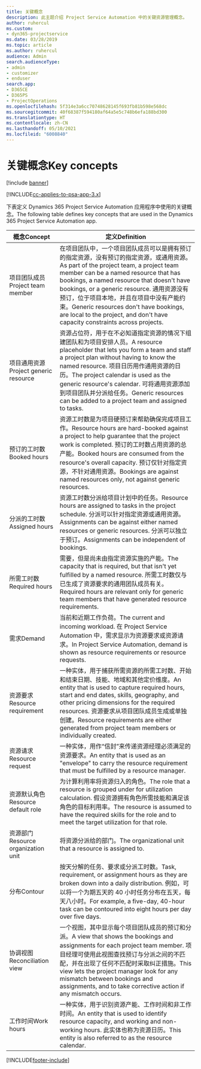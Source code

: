 ```yaml
---
title: 关键概念
description: 此主题介绍 Project Service Automation 中的关键资源管理概念。
author: ruhercul
ms.custom:
- dyn365-projectservice
ms.date: 03/28/2019
ms.topic: article
ms.author: ruhercul
audience: Admin
search.audienceType:
- admin
- customizer
- enduser
search.app:
- D365CE
- D365PS
- ProjectOperations
ms.openlocfilehash: 5f314e3a6cc70748628145f693fb81b598e568dc
ms.sourcegitcommit: 40f68387f594180af64a5e5c748b6efa188bd300
ms.translationtype: HT
ms.contentlocale: zh-CN
ms.lasthandoff: 05/10/2021
ms.locfileid: "6008840"
---
```

# <a name="key-concepts"></a><span data-ttu-id="175e0-103">关键概念</span><span class="sxs-lookup"><span data-stu-id="175e0-103">Key concepts</span></span>

[!include [banner](../includes/psa-now-project-operations.md)]

[!INCLUDE[cc-applies-to-psa-app-3.x](../includes/cc-applies-to-psa-app-3x.md)]

<span data-ttu-id="175e0-104">下表定义 Dynamics 365 Project Service Automation 应用程序中使用的关键概念。</span><span class="sxs-lookup"><span data-stu-id="175e0-104">The following table defines key concepts that are used in the Dynamics 365 Project Service Automation app.</span></span>

| <span data-ttu-id="175e0-105">概念</span><span class="sxs-lookup"><span data-stu-id="175e0-105">Concept</span></span>                    | <span data-ttu-id="175e0-106">定义</span><span class="sxs-lookup"><span data-stu-id="175e0-106">Definition</span></span> |
|----------------------------|------------|
| <span data-ttu-id="175e0-107">项目团队成员</span><span class="sxs-lookup"><span data-stu-id="175e0-107">Project team member</span></span>        | <span data-ttu-id="175e0-108">在项目团队中，一个项目团队成员可以是拥有预订的指定资源，没有预订的指定资源，或通用资源。</span><span class="sxs-lookup"><span data-stu-id="175e0-108">As part of the project team, a project team member can be a named resource that has bookings, a named resource that doesn't have bookings, or a generic resource.</span></span> <span data-ttu-id="175e0-109">通用资源没有预订，位于项目本地，并且在项目中没有产能约束。</span><span class="sxs-lookup"><span data-stu-id="175e0-109">Generic resources don't have bookings, are local to the project, and don't have capacity constraints across projects.</span></span> |
| <span data-ttu-id="175e0-110">项目通用资源</span><span class="sxs-lookup"><span data-stu-id="175e0-110">Project generic resource</span></span>   | <span data-ttu-id="175e0-111">资源占位符，用于在不必知道指定资源的情况下组建团队和为项目安排人员。</span><span class="sxs-lookup"><span data-stu-id="175e0-111">A resource placeholder that lets you form a team and staff a project plan without having to know the named resource.</span></span> <span data-ttu-id="175e0-112">项目日历用作通用资源的日历。</span><span class="sxs-lookup"><span data-stu-id="175e0-112">The project calendar is used as the generic resource's calendar.</span></span> <span data-ttu-id="175e0-113">可将通用资源添加到项目团队并分派给任务。</span><span class="sxs-lookup"><span data-stu-id="175e0-113">Generic resources can be added to a project team and assigned to tasks.</span></span> |
| <span data-ttu-id="175e0-114">预订的工时数</span><span class="sxs-lookup"><span data-stu-id="175e0-114">Booked hours</span></span>               | <span data-ttu-id="175e0-115">资源工时数是为项目硬预订来帮助确保完成项目工作。</span><span class="sxs-lookup"><span data-stu-id="175e0-115">Resource hours are hard-booked against a project to help guarantee that the project work is completed.</span></span> <span data-ttu-id="175e0-116">预订的工时数占用资源的总产能。</span><span class="sxs-lookup"><span data-stu-id="175e0-116">Booked hours are consumed from the resource's overall capacity.</span></span> <span data-ttu-id="175e0-117">预订仅针对指定资源，不针对通用资源。</span><span class="sxs-lookup"><span data-stu-id="175e0-117">Bookings are against named resources only, not against generic resources.</span></span> |
| <span data-ttu-id="175e0-118">分派的工时数</span><span class="sxs-lookup"><span data-stu-id="175e0-118">Assigned hours</span></span>             | <span data-ttu-id="175e0-119">资源工时数分派给项目计划中的任务。</span><span class="sxs-lookup"><span data-stu-id="175e0-119">Resource hours are assigned to tasks in the project schedule.</span></span> <span data-ttu-id="175e0-120">分派可以针对指定资源或通用资源。</span><span class="sxs-lookup"><span data-stu-id="175e0-120">Assignments can be against either named resources or generic resources.</span></span> <span data-ttu-id="175e0-121">分派可以独立于预订。</span><span class="sxs-lookup"><span data-stu-id="175e0-121">Assignments can be independent of bookings.</span></span> |
| <span data-ttu-id="175e0-122">所需工时数</span><span class="sxs-lookup"><span data-stu-id="175e0-122">Required hours</span></span>             | <span data-ttu-id="175e0-123">需要，但是尚未由指定资源实施的产能。</span><span class="sxs-lookup"><span data-stu-id="175e0-123">The capacity that is required, but that isn't yet fulfilled by a named resource.</span></span> <span data-ttu-id="175e0-124">所需工时数仅与已生成了资源要求的通用团队成员有关。</span><span class="sxs-lookup"><span data-stu-id="175e0-124">Required hours are relevant only for generic team members that have generated resource requirements.</span></span> |
| <span data-ttu-id="175e0-125">需求</span><span class="sxs-lookup"><span data-stu-id="175e0-125">Demand</span></span>                     | <span data-ttu-id="175e0-126">当前和近期工作负荷。</span><span class="sxs-lookup"><span data-stu-id="175e0-126">The current and incoming workload.</span></span> <span data-ttu-id="175e0-127">在 Project Service Automation 中，需求显示为资源要求或资源请求。</span><span class="sxs-lookup"><span data-stu-id="175e0-127">In Project Service Automation, demand is shown as resource requirements or resource requests.</span></span> |
| <span data-ttu-id="175e0-128">资源要求</span><span class="sxs-lookup"><span data-stu-id="175e0-128">Resource requirement</span></span>       | <span data-ttu-id="175e0-129">一种实体，用于捕获所需资源的所需工时数、开始和结束日期、技能、地域和其他定价维度。</span><span class="sxs-lookup"><span data-stu-id="175e0-129">An entity that is used to capture required hours, start and end dates, skills, geography, and other pricing dimensions for the required resources.</span></span> <span data-ttu-id="175e0-130">资源要求从项目团队成员生成或单独创建。</span><span class="sxs-lookup"><span data-stu-id="175e0-130">Resource requirements are either generated from project team members or individually created.</span></span> |
| <span data-ttu-id="175e0-131">资源请求</span><span class="sxs-lookup"><span data-stu-id="175e0-131">Resource request</span></span>           | <span data-ttu-id="175e0-132">一种实体，用作“信封”来传递资源经理必须满足的资源要求。</span><span class="sxs-lookup"><span data-stu-id="175e0-132">An entity that is used as an "envelope" to carry the resource requirement that must be fulfilled by a resource manager.</span></span> |
| <span data-ttu-id="175e0-133">资源默认角色</span><span class="sxs-lookup"><span data-stu-id="175e0-133">Resource default role</span></span>      | <span data-ttu-id="175e0-134">为计算利用率将资源归入的角色。</span><span class="sxs-lookup"><span data-stu-id="175e0-134">The role that a resource is grouped under for utilization calculation.</span></span> <span data-ttu-id="175e0-135">假设资源拥有角色所需技能和满足该角色的目标利用率。</span><span class="sxs-lookup"><span data-stu-id="175e0-135">The resource is assumed to have the required skills for the role and to meet the target utilization for that role.</span></span> |
| <span data-ttu-id="175e0-136">资源部门</span><span class="sxs-lookup"><span data-stu-id="175e0-136">Resource organization unit</span></span> | <span data-ttu-id="175e0-137">将资源分派给的部门。</span><span class="sxs-lookup"><span data-stu-id="175e0-137">The organizational unit that a resource is assigned to.</span></span> |
| <span data-ttu-id="175e0-138">分布</span><span class="sxs-lookup"><span data-stu-id="175e0-138">Contour</span></span>                    | <span data-ttu-id="175e0-139">按天分解的任务、要求或分派工时数。</span><span class="sxs-lookup"><span data-stu-id="175e0-139">Task, requirement, or assignment hours as they are broken down into a daily distribution.</span></span> <span data-ttu-id="175e0-140">例如，可以将一个为期五天的 40 小时任务分布在五天，每天八小时。</span><span class="sxs-lookup"><span data-stu-id="175e0-140">For example, a five-day, 40-hour task can be contoured into eight hours per day over five days.</span></span> |
| <span data-ttu-id="175e0-141">协调视图</span><span class="sxs-lookup"><span data-stu-id="175e0-141">Reconciliation view</span></span>        | <span data-ttu-id="175e0-142">一个视图，其中显示每个项目团队成员的预订和分派。</span><span class="sxs-lookup"><span data-stu-id="175e0-142">A view that shows the bookings and assignments for each project team member.</span></span> <span data-ttu-id="175e0-143">项目经理可使用此视图查找预订与分派之间的不匹配，并在出现了任何不匹配时采取纠正措施。</span><span class="sxs-lookup"><span data-stu-id="175e0-143">This view lets the project manager look for any mismatch between bookings and assignments, and to take corrective action if any mismatch occurs.</span></span> |
| <span data-ttu-id="175e0-144">工作时间</span><span class="sxs-lookup"><span data-stu-id="175e0-144">Work hours</span></span>                 | <span data-ttu-id="175e0-145">一种实体，用于识别资源产能、工作时间和非工作时间。</span><span class="sxs-lookup"><span data-stu-id="175e0-145">An entity that is used to identify resource capacity, and working and non-working hours.</span></span> <span data-ttu-id="175e0-146">此实体也称为资源日历。</span><span class="sxs-lookup"><span data-stu-id="175e0-146">This entity is also referred to as the resource calendar.</span></span> |


[!INCLUDE[footer-include](../includes/footer-banner.md)]